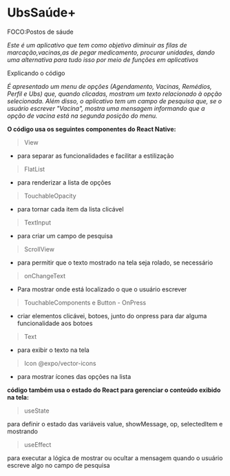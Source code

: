 # UbsSaúde+

FOCO:Postos de sáude

*Este é um aplicativo que tem como objetivo diminuir as filas de marcação,vacinas,as de pegar medicamento, procurar unidades, dando uma alternativa para tudo isso por meio de funções em aplicativos*

Explicando o código

 *É apresentado um menu de opções (Agendamento, Vacinas, Remédios, Perfil e Ubs) que, quando clicadas, mostram um texto relacionado à opção selecionada. Além disso, o aplicativo tem um campo de pesquisa que, se o usuário escrever "Vacina", mostra uma mensagem informando que a opção de vacina está na segunda posição do menu.*

**O código usa os seguintes componentes do React Native:**

>View
* para separar as funcionalidades e facilitar a estilização

>FlatList

* para renderizar a lista de opções
>TouchableOpacity

*  para tornar cada item da lista clicável
>TextInput 

* para criar um campo de pesquisa
>ScrollView 

* para permitir que o texto mostrado na tela seja rolado, se necessário
>onChangeText

* Para mostrar onde está localizado o que o usuário escrever 
>TouchableComponents e Button - OnPress

*  criar elementos clicávei, botoes, junto do onpress para dar alguma funcionalidade aos botoes
>Text 

* para exibir o texto na tela
>Icon 
@expo/vector-icons
* para mostrar ícones das opções na lista

**código também usa o estado do React para gerenciar o conteúdo exibido na tela:**

>useState 

para definir o estado das variáveis value, showMessage, op, selectedItem e mostrando

>useEffect

 para executar a lógica de mostrar ou ocultar a mensagem quando o usuário escreve algo no campo de pesquisa
